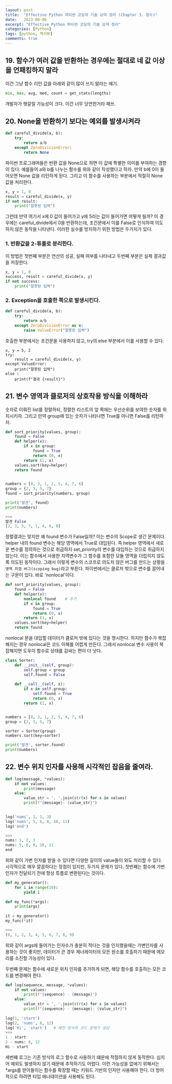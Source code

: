 ```yaml
---
layout: post
title:  "Effective Python 파이썬 코딩의 기술 요약 정리 (Chapter 3. 함수)"
date:   2023-08-06
excerpt: "Effective Python 파이썬 코딩의 기술 요약 정리"
categories: [Python]
tags: [python, 책리뷰]
comments: true
---
```


## 19. 함수가 여러 값을 반환하는 경우에는 절대로 네 값 이상을 언패킹하지 말라

이건 그냥 함수 리턴 값을 아래와 같이 많이 쓰지 말라는 얘기.

```python
min, max, avg, med, count = get_stats(lengths)
```

개발자가 헷갈릴 가능성이 크다. 이건 너무 당연한거라 패쓰.

## 20. None을 반환하기 보다는 예외를 발생시켜라

```python
def careful_divide(a, b):
    try:
        return a/b
    except ZeroDivisionError:
        return None
```
파이썬 프로그래머들은 반환 값을 None으로 하면 이 값에 특별한 의미를 부여하는 경향이 있다. 예를들어 a와 b를 나누는 함수를 위와 같이 작성했다고 하자. 만약 b에 0이 들어오면 None 값을 리턴하게 된다. 그리고 이 함수를 사용하는 부분에서 적절히 None 값을 처리한다.

```python
x, y = 1, 0
result = careful_divide(x, y)
if not result:
    print("잘못된 입력")
```
그런데 만약 여기서 x에 0 값이 들어가고 y에 5라는 값이 들어가면 어떻게 될까? 이 경우에는 careful_divide에서 0을 반환하는데, 조건문에서 이를 False로 인식하여 의도하지 않은 동작을 나타낸다. 이러한 실수를 방지하기 위한 방법은 두가지가 있다.

### 1. 반환값을 2-튜플로 분리한다.
이 방법은 첫번쨰 부분은 연산의 성공, 실패 여부를 나타내고 두번째 부분은 실제 결과값을 저장한다. 

```python
x, y = 1, 0
success, result = careful_divide(x, y)
if not success:
    print("잘못된 입력")
```

### 2. Exception을 호출한 쪽으로 발생시킨다.
```python
def careful_divide(a, b):
    try:
        return a/b
    except ZeroDivisionError as e:
        raise ValueError("잘못된 입력")
```
호출한 부분에서는 조건문을 사용하지 않고, try의 else 부분에서 이를 사용할 수 있다. 

```
x, y = 5, 2
try:
    result = careful_divide(x, y)
except ValueError:
    print("잘못된 입력")
else :
    print(f"결과 {result}")
```

## 21. 변수 영역과 클로저의 상호작용 방식을 이해하라

숫자로 이뤄진 list를 정렬하되, 정렬한 리스트의 앞 쪽에는 우선순위를 보여한 숫자를 위치시키자. 그리고 만약 group에 있는 숫자가 나타나면 True를 아니면 False를 리턴하자.

```python
def sort_priority(values, group):
    found = False
    def helper(x):
        if x in group:
            found = True
            return (0, x)
        return (1, x)
    values.sort(key=helper)
    return found
    

numbers = [8, 3, 1, 2, 5, 4, 7, 6]
group = {2, 3, 5, 7}
found = sort_priority(numbers, group)

print('발견', found)
print(numbers)

>>>
발견 False
[2, 3, 5, 7, 1, 4, 6, 8]
```
정렬결과는 맞지만 왜 found 변수가 False일까? 이는 변수의 Scope로 생긴 문제이다. helper 내의 found 변수는 해당 영역에서 True로 대입된다. 즉 helper 영역에서 새로운 변수를 정의하는 것으로 취급하지 set_priority의 변수를 대입하는 것으로 취급하지 않는다. 이는 함수에서 사용한 지역변수가 그 함수를 포함한 모듈 영역을 더럽히지 않도록 의도된 동작이다. 그래서 이렇게 변수의 스코프로 의도치 않은 버그를 만드는 상황을 `영역 지정 버그(scoping bug)`라고 부른다. 파이썬에서는 클로저 밖으로 변수를 끌어내는 구문이 있다. 바로 'nonlocal'이다. 

```python
def sort_priority(values, group):
    found = False
    def helper(x):
        nonlocal found    # 추가 
        if x in group:
            found = True
            return (0, x)
        return (1, x)
    values.sort(key=helper)
    return found
```
nonlocal 문을 대입할 데이터가 클로저 밖에 있다는 것을 명시한다. 하지만 함수가 복잡해지는 경우 nonlocal은 코드 이해를 어렵게 만든다. 그래서 nonlocal 변수 사용이 복잡해지면 도우미 함수로 상태를 감싸는 편이 더 낫다.

```python
class Sorter:
    def __init__(self, group):
        self.group = group
        self.found = False
    
    def __call__(self, x):
        if x in self.group:
            self.found = True
            return (0, x)
        return (1, x)


numbers = [8, 3, 1, 2, 5, 4, 7, 6]
group = {2, 3, 5, 7}

sorter = Sorter(group)
numbers.sort(key=sorter)

print('발견', sorter.found)
print(numbers)

```

## 22. 변수 위치 인자를 사용해 시각적인 잡음을 줄여라.

```python
def log(message, *values):
    if not values:
        print(message)
    else:
        value_str = ', '.join(str(x) for x in values)
        print(f"{message}: {value_str}")
        

log('nums', 1, 2, 3)
log('nums', 5, 6, 8, 10, 11)
log('end')

>>>
nums: 1, 2, 3
nums: 5, 6, 8, 10, 11
end
```
위와 같이 가변 인자를 받을 수 있다면 다양한 길이의 value들이 와도 처리할 수 있다. 시각적으로 매우 깔끔하다는 장점이 있지만, 두가지 문제가 있다. 첫번째는 함수에 가변 인자가 전달되기 전에 항상 튜플로 변환된다는 것이다. 

```python
def my_generator():
    for i in range(10):
        yield i
        
def my_func(*args):
    print(args)
    
it = my_generator()
my_func(*it)

>>>
(0, 1, 2, 3, 4, 5, 6, 7, 8, 9)
```
위와 같이 args에 들어가는 인자수가 충분히 적다는 것을 인지했을때는 가변인자를 사용하는 것이 좋지만, 데이터가 큰 경우 제너레이터의 모든 원소를 호출하기 때문에 메모리를 소진할 가능성이 있다.

두번쨰 문제는 함수에 새로운 위치 인자를 추가하게 되면, 해당 함수를 호출하는 모든 코드를 변경해야 한다. 
```python
def log(sequence, message, *values):
    if not values:
        print(f"{sequence} - {message}")
    else:
        value_str = ', '.join(str(x) for x in values)
        print(f"{sequence} - {message}: {value_str}")
        
log(1, 'start')
log(2, 'nums', 6, 12)
log('Hi', 'start')   # 예전 방식의 코드 문제가 생김
>>>
1 - start
2 - nums: 6, 12
Hi - start
```
세번쨰 로그는 기존 방식의 로그 함수로 사용하기 떄문에 적절하지 않게 동작한다. 심지어 예외도 발생하지 않기 때문에 추적하기도 어렵다. 이런 가능성을 없애기 위해서는 *args를 받아들이는 함수를 확장할 때는 키워드 기반의 인자만 사용해야 한다. 더 방어적으로 하려면 타입 애너테이션을 사용해도 된다. 
